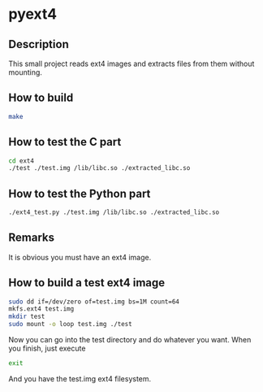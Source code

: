 # pyext4

## Description
This small project reads ext4 images and extracts files from them without mounting.

## How to build
```bash
make
``` 

## How to test the C part 
```bash
cd ext4
./test ./test.img /lib/libc.so ./extracted_libc.so
```

## How to test the Python part
```bash
./ext4_test.py ./test.img /lib/libc.so ./extracted_libc.so
```

## Remarks
It is obvious you must have an ext4 image.

## How to build a test ext4 image
```bash
sudo dd if=/dev/zero of=test.img bs=1M count=64
mkfs.ext4 test.img
mkdir test 
sudo mount -o loop test.img ./test 
```
Now you can go into the test directory and do whatever you want.
When you finish, just execute 
```bash
exit
```
And you have the test.img ext4 filesystem.
